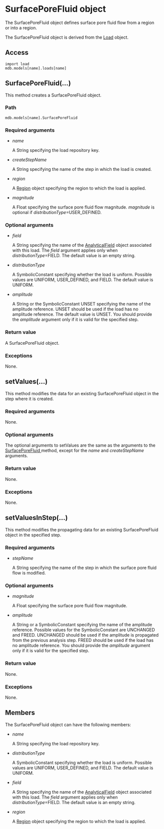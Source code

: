 # SurfacePoreFluid object

The SurfacePoreFluid object defines surface pore fluid flow from a region or into a region.

The SurfacePoreFluid object is derived from the [Load](https://help.3ds.com/2022/english/DSSIMULIA_Established/SIMACAEKERRefMap/simaker-c-loadpyc.htm?ContextScope=all) object.

## Access

```
import load
mdb.models[name].loads[name]
```

## SurfacePoreFluid(...)



This method creates a SurfacePoreFluid object.



### Path

```
mdb.models[name].SurfacePoreFluid
```

### Required arguments

- *name*

  A String specifying the load repository key.

- *createStepName*

  A String specifying the name of the step in which the load is created.

- *region*

  A [Region](https://help.3ds.com/2022/english/DSSIMULIA_Established/SIMACAEKERRefMap/simaker-c-regionpyc.htm?ContextScope=all) object specifying the region to which the load is applied.

- *magnitude*

  A Float specifying the surface pore fluid flow magnitude. *magnitude* is optional if *distributionType*=USER_DEFINED.

### Optional arguments

- *field*

  A String specifying the name of the [AnalyticalField](https://help.3ds.com/2022/english/DSSIMULIA_Established/SIMACAEKERRefMap/simaker-c-analyticalfieldpyc.htm?ContextScope=all) object associated with this load. The *field* argument applies only when *distributionType*=FIELD. The default value is an empty string.

- *distributionType*

  A SymbolicConstant specifying whether the load is uniform. Possible values are UNIFORM, USER_DEFINED, and FIELD. The default value is UNIFORM.

- *amplitude*

  A String or the SymbolicConstant UNSET specifying the name of the amplitude reference. UNSET should be used if the load has no amplitude reference. The default value is UNSET. You should provide the *amplitude* argument only if it is valid for the specified step.

### Return value

A SurfacePoreFluid object.

### Exceptions

None.



## setValues(...)



This method modifies the data for an existing SurfacePoreFluid object in the step where it is created.



### Required arguments

None.

### Optional arguments

The optional arguments to setValues are the same as the arguments to the [SurfacePoreFluid ](https://help.3ds.com/2022/english/DSSIMULIA_Established/SIMACAEKERRefMap/simaker-c-surfaceporefluidpyc.htm?ContextScope=all#simaker-surfaceporefluidsurfaceporefluidpyc)method, except for the *name* and *createStepName* arguments.

### Return value

None.

### Exceptions

None.



## setValuesInStep(...)



This method modifies the propagating data for an existing SurfacePoreFluid object in the specified step.



### Required arguments

- *stepName*

  A String specifying the name of the step in which the surface pore fluid flow is modified.

### Optional arguments

- *magnitude*

  A Float specifying the surface pore fluid flow magnitude.

- *amplitude*

  A String or a SymbolicConstant specifying the name of the amplitude reference. Possible values for the SymbolicConstant are UNCHANGED and FREED. UNCHANGED should be used if the amplitude is propagated from the previous analysis step. FREED should be used if the load has no amplitude reference. You should provide the *amplitude* argument only if it is valid for the specified step.

### Return value

None.

### Exceptions

None.



## Members

The SurfacePoreFluid object can have the following members:

- *name*

  A String specifying the load repository key.

- *distributionType*

  A SymbolicConstant specifying whether the load is uniform. Possible values are UNIFORM, USER_DEFINED, and FIELD. The default value is UNIFORM.

- *field*

  A String specifying the name of the [AnalyticalField](https://help.3ds.com/2022/english/DSSIMULIA_Established/SIMACAEKERRefMap/simaker-c-analyticalfieldpyc.htm?ContextScope=all) object associated with this load. The *field* argument applies only when *distributionType*=FIELD. The default value is an empty string.

- *region*

  A [Region](https://help.3ds.com/2022/english/DSSIMULIA_Established/SIMACAEKERRefMap/simaker-c-regionpyc.htm?ContextScope=all) object specifying the region to which the load is applied.